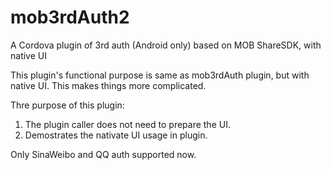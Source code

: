 # mob3rdAuth2
A Cordova plugin of 3rd auth (Android only) based on MOB ShareSDK, with native UI

This plugin's functional purpose is same as mob3rdAuth plugin, but with native UI. This makes things more complicated.

Thre purpose of this plugin: 

1. The plugin caller does not need to prepare the UI.
2. Demostrates the nativate UI usage in plugin.

Only SinaWeibo and QQ auth supported now.


